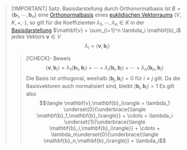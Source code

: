> [!IMPORTANT] Satz: Basisdarstellung durch Orthonormalbasis 
> Ist $B = \{\mathbf{b}_1,\cdots,\mathbf{b}_n\}$ eine [Orthonormalbasis](Orthonormalbasis.md) eines [euklidischen Vektorraums](../Euklidische%20Vektorräume/Abstraktes%20inneres%20Produkt.md) $(V,K,+,\cdot)$, so gilt für die Koeffizienten $\lambda_1,\cdots,\lambda_n\in K$ in der [Basisdarstellung](Basisdarstellung%20von%20Vektoren.md) $\mathbf{v} = \sum_{i=1}^n \lambda_i \mathbf{b}_i$ jedes Vektors $\mathbf{v} \in V$
> $$\lambda_i = \langle \mathbf{v},\mathbf{b}_i\rangle$$
> > [!CHECK]- Beweis
> > $$\langle \mathbf{v},\mathbf{b}_i\rangle = \lambda_1 \langle \mathbf{b}_1,\mathbf{b}_i\rangle + \cdots + \lambda_i \langle \mathbf{b}_i,\mathbf{b}_i\rangle + \cdots + \lambda_n \langle \mathbf{b}_n,\mathbf{b}_i\rangle$$
> > Die Basis ist orthogonal, weshalb $\langle \mathbf{b}_j,\mathbf{b}_i\rangle = 0$ für $i\ne j$ gilt. Da die Basisvektoren auch normalisiert sind, bleibt $\langle \mathbf{b}_i,\mathbf{b}_i\rangle = 1$
> > Es gilt also
> > $$\langle \mathbf{v},\mathbf{b}_i\rangle = \lambda_1 \underset{0}{\underbrace{\langle \mathbf{b}_1,\mathbf{b}_i\rangle}} + \cdots + \lambda_i \underset{1}{\underbrace{\langle \mathbf{b}_i,\mathbf{b}_i\rangle}} + \cdots + \lambda_n\underset{0}{\underbrace{\langle \mathbf{b}_n,\mathbf{b}_i\rangle}} = \lambda_i$$